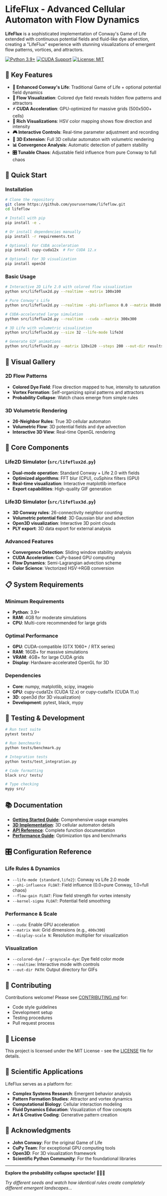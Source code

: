 # LifeFlux - Advanced Cellular Automaton with Flow Dynamics

**LifeFlux** is a sophisticated implementation of Conway's Game of Life extended with continuous potential fields and fluid-like dye advection, creating a "LifeFlux" experience with stunning visualizations of emergent flow patterns, vortices, and attractors.

[![Python 3.9+](https://img.shields.io/badge/python-3.9+-blue.svg)](https://www.python.org/downloads/)
[![CUDA Support](https://img.shields.io/badge/CUDA-supported-green.svg)](https://developer.nvidia.com/cuda-downloads)
[![License: MIT](https://img.shields.io/badge/License-MIT-yellow.svg)](https://opensource.org/licenses/MIT)

## 🌟 Key Features

- **🧬 Enhanced Conway's Life**: Traditional Game of Life + optional potential field dynamics
- **🌊 Flow Visualization**: Colored dye field reveals hidden flow patterns and attractors  
- **⚡ CUDA Acceleration**: GPU-optimized for massive grids (500x500+ cells)
- **🎨 Rich Visualizations**: HSV color mapping shows flow direction and intensity
- **🎮 Interactive Controls**: Real-time parameter adjustment and recording
- **🔬 3D Extension**: Full 3D cellular automaton with volumetric rendering
- **📊 Convergence Analysis**: Automatic detection of pattern stability
- **🎛️ Tunable Chaos**: Adjustable field influence from pure Conway to full chaos

## 🚀 Quick Start

### Installation

```bash
# Clone the repository
git clone https://github.com/yourusername/lifeflow.git
cd lifeflow

# Install with pip
pip install -e .

# Or install dependencies manually
pip install -r requirements.txt

# Optional: For CUDA acceleration
pip install cupy-cuda12x  # For CUDA 12.x

# Optional: For 3D visualization  
pip install open3d
```

### Basic Usage

```bash
# Interactive 2D Life 2.0 with colored flow visualization
python src/lifeflux2d.py --realtime --matrix 100x100

# Pure Conway's Life 
python src/lifeflux2d.py --realtime --phi-influence 0.0 --matrix 80x80

# CUDA-accelerated large simulation
python src/lifeflux2d.py --realtime --cuda --matrix 300x300

# 3D Life with volumetric visualization
python src/lifeflux3d.py --size 32 --life-mode life3d

# Generate GIF animations
python src/lifeflux2d.py --matrix 120x120 --steps 200 --out-dir results
```

## 🎨 Visual Gallery

### 2D Flow Patterns
- **Colored Dye Field**: Flow direction mapped to hue, intensity to saturation
- **Vortex Formation**: Self-organizing spiral patterns and attractors
- **Probability Collapse**: Watch chaos emerge from simple rules

### 3D Volumetric Rendering  
- **26-Neighbor Rules**: True 3D cellular automaton
- **Volumetric Flow**: 3D potential fields and dye advection
- **Interactive 3D View**: Real-time OpenGL rendering

## 🔧 Core Components

### Life2D Simulator (`src/lifeflux2d.py`)
- **Dual-mode operation**: Standard Conway + Life 2.0 with fields
- **Optimized algorithms**: FFT blur (CPU), cuSphinx filters (GPU) 
- **Real-time visualization**: Interactive matplotlib interface
- **Export capabilities**: High-quality GIF generation

### Life3D Simulator (`src/lifeflux3d.py`)
- **3D Conway rules**: 26-connectivity neighbor counting
- **Volumetric potential field**: 3D Gaussian blur and advection
- **Open3D visualization**: Interactive 3D point clouds
- **PLY export**: 3D data export for external analysis

### Advanced Features
- **Convergence Detection**: Sliding window stability analysis
- **CUDA Acceleration**: CuPy-based GPU computing
- **Flow Dynamics**: Semi-Lagrangian advection scheme
- **Color Science**: Vectorized HSV→RGB conversion

## 📋 System Requirements

### Minimum Requirements
- **Python**: 3.9+
- **RAM**: 4GB for moderate simulations
- **CPU**: Multi-core recommended for large grids

### Optimal Performance  
- **GPU**: CUDA-compatible (GTX 1060+ / RTX series)
- **RAM**: 16GB+ for massive simulations
- **VRAM**: 4GB+ for large CUDA grids
- **Display**: Hardware-accelerated OpenGL for 3D

### Dependencies
- **Core**: numpy, matplotlib, scipy, imageio
- **GPU**: cupy-cuda12x (CUDA 12.x) or cupy-cuda11x (CUDA 11.x)
- **3D**: open3d (for 3D visualization)
- **Development**: pytest, black, mypy

## 🧪 Testing & Development

```bash
# Run test suite
pytest tests/

# Run benchmarks
python tests/benchmark.py

# Integration tests
python tests/test_integration.py

# Code formatting
black src/ tests/

# Type checking
mypy src/
```

## 📚 Documentation

- **[Getting Started Guide](docs/README.md)**: Comprehensive usage examples
- **[3D Implementation](docs/README_3D.md)**: 3D cellular automaton details  
- **[API Reference](docs/api.md)**: Complete function documentation
- **[Performance Guide](docs/performance.md)**: Optimization tips and benchmarks

## 🎛️ Configuration Reference

### Life Rules & Dynamics
- `--life-mode {standard,life2}`: Conway vs Life 2.0 mode
- `--phi-influence FLOAT`: Field influence (0.0=pure Conway, 1.0=full chaos)
- `--flow-gain FLOAT`: Flow field strength for vortex intensity
- `--kernel-sigma FLOAT`: Potential field smoothing

### Performance & Scale
- `--cuda`: Enable GPU acceleration
- `--matrix WxH`: Grid dimensions (e.g., `400x300`)  
- `--display-scale N`: Resolution multiplier for visualization

### Visualization
- `--colored-dye` / `--grayscale-dye`: Dye field color mode
- `--realtime`: Interactive mode with controls
- `--out-dir PATH`: Output directory for GIFs

## 🤝 Contributing

Contributions welcome! Please see [CONTRIBUTING.md](CONTRIBUTING.md) for:
- Code style guidelines
- Development setup
- Testing procedures
- Pull request process

## 📄 License

This project is licensed under the MIT License - see the [LICENSE](LICENSE) file for details.

## 🔬 Scientific Applications

LifeFlux serves as a platform for:
- **Complex Systems Research**: Emergent behavior analysis
- **Pattern Formation Studies**: Attractor and vortex dynamics
- **Computational Biology**: Cellular interaction modeling  
- **Fluid Dynamics Education**: Visualization of flow concepts
- **Art & Creative Coding**: Generative pattern creation

## 🙏 Acknowledgments

- **John Conway**: For the original Game of Life
- **CuPy Team**: For exceptional GPU computing tools
- **Open3D**: For 3D visualization framework
- **Scientific Python Community**: For the foundational libraries

---

**Explore the probability collapse spectacle!** 🌊✨🎨

*Try different seeds and watch how identical rules create completely different emergent landscapes...*
